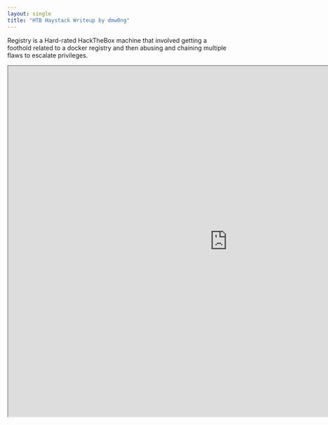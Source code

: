 ```yaml
---
layout: single
title: "HTB Haystack Writeup by dmw0ng"
---
```


Registry is a Hard-rated HackTheBox machine that involved getting a foothold related to a docker registry and then abusing and chaining multiple flaws to escalate privileges.

[separator]: <> ()


<iframe height="800" width="1000" src="https://drive.google.com/viewerng/viewer?embedded=true&amp;url=https://birdsarentrealctf.dev/content/dmw0ng/haystack/Hack_the_Box_-_Haystack.pdf" width="100%"></iframe>
